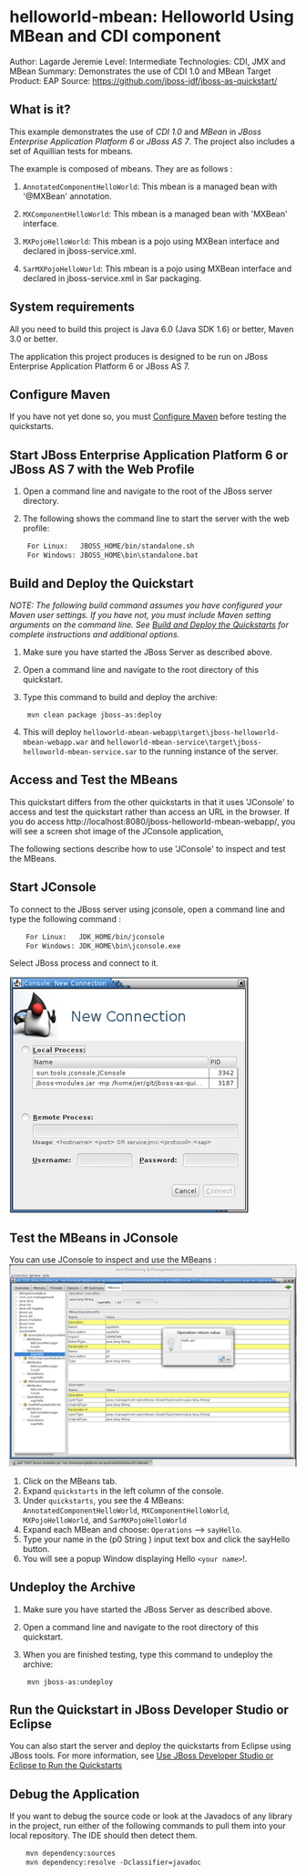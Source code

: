 helloworld-mbean: Helloworld Using MBean and CDI component
======================================================
Author: Lagarde Jeremie
Level: Intermediate
Technologies: CDI, JMX and MBean
Summary: Demonstrates the use of CDI 1.0 and MBean
Target Product: EAP
Source: <https://github.com/jboss-jdf/jboss-as-quickstart/>

What is it?
-----------

This example demonstrates the use of *CDI 1.0* and *MBean* in  *JBoss Enterprise Application Platform 6* or *JBoss AS 7*. The project also includes a set of Aquillian tests for mbeans.

The example is composed of mbeans. They are as follows :

1. `AnnotatedComponentHelloWorld`: This mbean is a managed bean with '@MXBean' annotation.

1. `MXComponentHelloWorld`:  This mbean is a managed bean with 'MXBean' interface.

1. `MXPojoHelloWorld`:  This mbean is a pojo using MXBean interface and declared in jboss-service.xml.

1. `SarMXPojoHelloWorld`:  This mbean is a pojo using MXBean interface and declared in jboss-service.xml in Sar packaging.

System requirements
-------------------

All you need to build this project is Java 6.0 (Java SDK 1.6) or better, Maven 3.0 or better.

The application this project produces is designed to be run on JBoss Enterprise Application Platform 6 or JBoss AS 7. 

 
Configure Maven
---------------

If you have not yet done so, you must [Configure Maven](../README.md#mavenconfiguration) before testing the quickstarts.


Start JBoss Enterprise Application Platform 6 or JBoss AS 7 with the Web Profile
-------------------------

1. Open a command line and navigate to the root of the JBoss server directory.
2. The following shows the command line to start the server with the web profile:

        For Linux:   JBOSS_HOME/bin/standalone.sh
        For Windows: JBOSS_HOME\bin\standalone.bat

 
Build and Deploy the Quickstart
-------------------------

_NOTE: The following build command assumes you have configured your Maven user settings. If you have not, you must include Maven setting arguments on the command line. See [Build and Deploy the Quickstarts](../README.md#buildanddeploy) for complete instructions and additional options._

1. Make sure you have started the JBoss Server as described above.
2. Open a command line and navigate to the root directory of this quickstart.
3. Type this command to build and deploy the archive:

        mvn clean package jboss-as:deploy

4. This will deploy `helloworld-mbean-webapp\target\jboss-helloworld-mbean-webapp.war` and `helloworld-mbean-service\target\jboss-helloworld-mbean-service.sar` to the running instance of the server.


Access and Test the MBeans  
--------------------------
This quickstart differs from the other quickstarts in that it uses 'JConsole' to access and test the quickstart rather than access an URL in the browser. If you do access http://localhost:8080/jboss-helloworld-mbean-webapp/, you will see a screen shot image of the JConsole application,

The following sections describe how to use 'JConsole' to inspect and test the MBeans. 

Start JConsole
--------------

To connect to the JBoss server using jconsole, open a command line and type the following command :

        For Linux:   JDK_HOME/bin/jconsole
        For Windows: JDK_HOME\bin\jconsole.exe

Select JBoss process and connect to it.

![MBeans in JConsole Connection](helloworld-mbean-webapp/src/main/webapp/jconsole_connection.png)
 
Test the MBeans in JConsole
---------------------------

You can use JConsole to inspect and use the MBeans :
![MBeans in JConsole](helloworld-mbean-webapp/src/main/webapp/jconsole.png)

1. Click on the MBeans tab.
2. Expand `quickstarts` in the left column of the console.
3. Under `quickstarts`, you see the 4 MBeans: `AnnotatedComponentHelloWorld`, `MXComponentHelloWorld`, `MXPojoHelloWorld`, and `SarMXPojoHelloWorld`
4. Expand each MBean and choose: `Operations` --> `sayHello`.
5. Type your name in the (p0 String ) input text box and click the sayHello button.
6. You will see a popup Window displaying Hello `<your name>`!.


Undeploy the Archive
--------------------

1. Make sure you have started the JBoss Server as described above.
2. Open a command line and navigate to the root directory of this quickstart.
3. When you are finished testing, type this command to undeploy the archive:

        mvn jboss-as:undeploy


Run the Quickstart in JBoss Developer Studio or Eclipse
-------------------------------------
You can also start the server and deploy the quickstarts from Eclipse using JBoss tools. For more information, see [Use JBoss Developer Studio or Eclipse to Run the Quickstarts](../README.md#useeclipse) 


Debug the Application
------------------------------------

If you want to debug the source code or look at the Javadocs of any library in the project, run either of the following commands to pull them into your local repository. The IDE should then detect them.

        mvn dependency:sources
        mvn dependency:resolve -Dclassifier=javadoc
